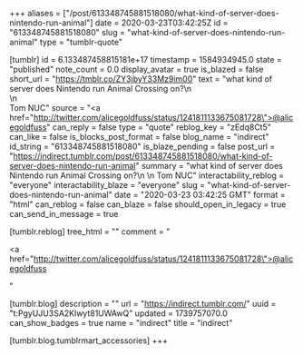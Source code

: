 +++
aliases = ["/post/613348745881518080/what-kind-of-server-does-nintendo-run-animal"]
date = 2020-03-23T03:42:25Z
id = "613348745881518080"
slug = "what-kind-of-server-does-nintendo-run-animal"
type = "tumblr-quote"

[tumblr]
id = 6.133487458815181e+17
timestamp = 1584934945.0
state = "published"
note_count = 0.0
display_avatar = true
is_blazed = false
short_url = "https://tmblr.co/ZY3jbyY33Mz9im00"
text = "what kind of server does Nintendo run Animal Crossing on?\n<br/>\n<br/>Tom NUC"
source = "<a href=\"http://twitter.com/alicegoldfuss/status/1241811133675081728\">@alicegoldfuss</a>"
can_reply = false
type = "quote"
reblog_key = "zEdq8Ct5"
can_like = false
is_blocks_post_format = false
blog_name = "indirect"
id_string = "613348745881518080"
is_blaze_pending = false
post_url = "https://indirect.tumblr.com/post/613348745881518080/what-kind-of-server-does-nintendo-run-animal"
summary = "what kind of server does Nintendo run Animal Crossing on?\n \n Tom NUC"
interactability_reblog = "everyone"
interactability_blaze = "everyone"
slug = "what-kind-of-server-does-nintendo-run-animal"
date = "2020-03-23 03:42:25 GMT"
format = "html"
can_reblog = false
can_blaze = false
should_open_in_legacy = true
can_send_in_message = true

[tumblr.reblog]
tree_html = ""
comment = "<p><a href=\"http://twitter.com/alicegoldfuss/status/1241811133675081728\">@alicegoldfuss</a></p>"

[tumblr.blog]
description = ""
url = "https://indirect.tumblr.com/"
uuid = "t:PgyUJU3SA2Klwyt81UWAwQ"
updated = 1739757070.0
can_show_badges = true
name = "indirect"
title = "indirect"

[tumblr.blog.tumblrmart_accessories]
+++
